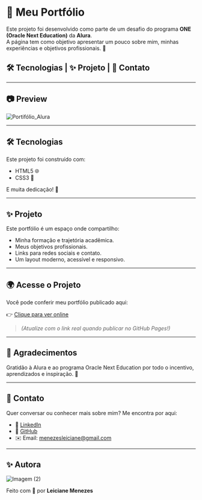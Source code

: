 # 💜 Meu Portfólio

Este projeto foi desenvolvido como parte de um desafio do programa **ONE (Oracle Next Education)** da **Alura**.  
A página tem como objetivo apresentar um pouco sobre mim, minhas experiências e objetivos profissionais. 🌟

## 🛠 Tecnologias   |    ✨ Projeto   |    💌 Contato  

---

## 📷 Preview

![Portifólio_Alura](https://github.com/user-attachments/assets/2883bd97-f014-4796-93c6-71165f2b1778)

---

## 🛠 Tecnologias

Este projeto foi construído com:

- HTML5 🌐  
- CSS3 🎨  

E muita dedicação! 💪

---

## ✨ Projeto

Este portfólio é um espaço onde compartilho:

- Minha formação e trajetória acadêmica.  
- Meus objetivos profissionais.  
- Links para redes sociais e contato.  
- Um layout moderno, acessível e responsivo.

---

## 🌍 Acesse o Projeto

Você pode conferir meu portfólio publicado aqui:

👉 [Clique para ver online](https://leicianem.github.io/**nome-do-repositorio-aqui**)  
> *(Atualize com o link real quando publicar no GitHub Pages!)*

---

## 💜 Agradecimentos

Gratidão à Alura e ao programa Oracle Next Education por todo o incentivo, aprendizados e inspiração. 💫

---

## 📩 Contato

Quer conversar ou conhecer mais sobre mim? Me encontra por aqui:

- 💼 [LinkedIn](https://www.linkedin.com/in/leiciane-menezes)  
- 🧠 [GitHub](https://github.com/leicianem)  
- ✉️ Email: menezesleiciane@gmail.com

---

## ✨ Autora

![Imagem (2)](https://github.com/user-attachments/assets/8e07868d-37be-4001-86e5-8a4439c89803)

Feito com 💜 por **Leiciane Menezes**
